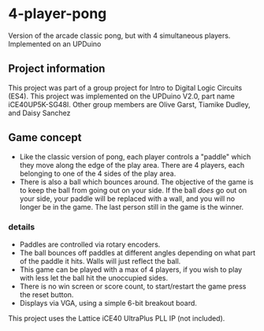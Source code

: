 # 4-player-pong
Version of the arcade classic pong, but with 4 simultaneous players. Implemented on an UPDuino

## Project information
This project was part of a group project for Intro to Digital Logic Circuits (ES4). This project was implemented on the UPDuino V2.0, part name iCE40UP5K-SG48I. Other group members are Olive Garst, Tiamike Dudley, and Daisy Sanchez

## Game concept
- Like the classic version of pong, each player controls a "paddle" which they move along the edge of the play area. There are 4 players, each belonging to one of the 4 sides of the play area. 
- There is also a ball which bounces around.
The objective of the game is to keep the ball from going out on your side. If the ball *does* go out on your side, your paddle will be replaced with a wall, and you will no longer be in the game. The last person still in the game is the winner.
### details
- Paddles are controlled via rotary encoders.
- The ball bounces off paddles at different angles depending on what part of the paddle it hits. Walls will just reflect the ball.
- This game can be played with a max of 4 players, if you wish to play with less let the ball hit the unoccupied sides.
- There is no win screen or score count, to start/restart the game press the reset button.
- Displays via VGA, using a simple 6-bit breakout board.

This project uses the Lattice iCE40 UltraPlus PLL IP (not included).
